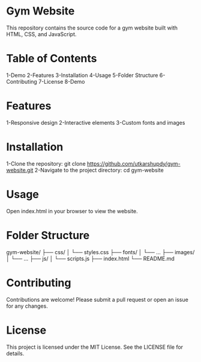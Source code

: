 # Gym Website
This repository contains the source code for a gym website built with HTML, CSS, and JavaScript.

# Table of Contents
1-Demo
2-Features
3-Installation
4-Usage
5-Folder Structure
6-Contributing
7-License
8-Demo


# Features
1-Responsive design
2-Interactive elements
3-Custom fonts and images
# Installation
1-Clone the repository:
git clone https://github.com/utkarshupdy/gym-website.git
2-Navigate to the project directory:
cd gym-website
# Usage
Open index.html in your browser to view the website.

# Folder Structure

gym-website/
├── css/
│   └── styles.css
├── fonts/
│   └── ...
├── images/
│   └── ...
├── js/
│   └── scripts.js
├── index.html
└── README.md
# Contributing
Contributions are welcome! Please submit a pull request or open an issue for any changes.

# License
This project is licensed under the MIT License. See the LICENSE file for details.


